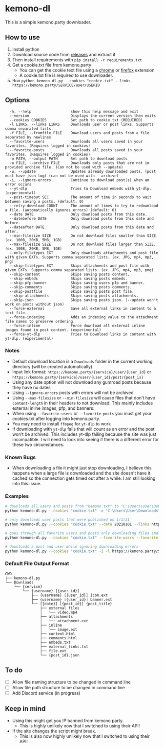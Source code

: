 # kemono-dl
This is a simple kemono.party downloader.

## How to use
1.  Install python
2.  Download source code from [releases](https://github.com/AplhaSlayer1964/Kemono.party-Downloader/releases) and extract it
3.  Then install requirements with  `pip install -r requirements.txt`
4. Get a cookie.txt file from kemono.party
   - You can get the cookie text file using a [chrome](https://chrome.google.com/webstore/detail/get-cookiestxt/bgaddhkoddajcdgocldbbfleckgcbcid?hl=en) or [firefox](https://addons.mozilla.org/en-US/firefox/addon/cookies-txt/) extension
   - A cookie.txt file is required to use downloader.
5.  Run `python kemono-dl.py --cookies "cookie.txt" --links https://kemono.party/SERVICE/user/USERID`

## Options
```
  -h, --help                  show this help message and exit
  --version                   Displays the current version then exits
  --cookies COOKIES           Set path to cookie.txt (REQUIRED)
  -l LINKS, --links LINKS     Downloads user or post links. Supports comma separated lists.
  -f FILE, --fromfile FILE    Download users and posts from a file separated by newlines
  --favorite-users            Downloads all users saved in your favorites. (Requires logged in cookies)
  --favorite-posts            Downloads all posts saved in your favorites. (Requires logged in cookies)
  -o PATH, --output PATH      Set path to download posts
  -a FILE, --archive FILE     Downloads only posts that are not in provided archive file. (Can not be used with --update)
  -u, --update                Updates already downloaded posts. (post must have json log) (can not be used with --archive)
  -i, --ignore-errors         Continue to download post(s) when an error occurs
  --yt-dlp                    Tries to Download embeds with yt-dlp. (experimental)
  --post-timeout SEC          The amount of time in seconds to wait between saving a posts. (default: 0)
  --retry-download COUNT      The amount of times to try to redownload a file. (automatically ignores errors) (default: 0)
  --date DATE                 Only download posts from this date.
  --datebefore DATE           Only download posts from this date and before.
  --dateafter DATE            Only download posts from this date and after.
  --min-filesize SIZE         Do not download files smaller than SIZE. (ex. 100B, 20KB, 5MB, 1GB)
  --max-filesize SIZE         Do not download files larger than SIZE. (ex. 100B, 20KB, 5MB, 1GB)
  --only-filetypes EXT        Only downloads attachments and post file with given EXTs. Supports comma separated lists. (ex. JPG, mp4, mp3, png)
  --skip-filetypes EXT        Skips attachments and post file with given EXTs. Supports comma separated lists. (ex. JPG, mp4, mp3, png)
  --skip-content              Skips saving posts content.
  --skip-embeds               Skips saving posts embeds.
  --skip-pfp-banner           Skips saving users pfp and banner.
  --skip-comments             Skips saving posts comments.
  --skip-postfile             Skips saving posts post file.
  --skip-attachments          Skips saving posts attachments.
  --skip-json                 Skips saving posts json. (--update won't work on posts without json)
  --force-external            Save all external links in content to a text file.
  --force-indexing            Adds an indexing value to the attachment file names to preserve ordering.
  --force-inline              Force download all external inline images found in post content. (experimental)
  --force-yt-dlp              Tries to Download links in content with yt-dlp. (experimental)
```
### Notes
-  Default download location is a `Downloads` folder in the current working directory (will be created automatically)
-  Input link format: `https://kemono.party/{service}/user/{user_id}` or `https://kemono.party/{service}/user/{user_id}/post/{post_is}`
-  Using any date option will not download any gumroad posts because they have no dates
-  Using `--ignore-errors` posts with errors will not be archived
-  Using `--max-filesize` or `--min-filesize` will cause files that don't have `content-length` in their headers to not download. This mainly includes external inline images, pfp, and banners.
-  When using `--favorite-users` or `--favorite-posts` you must get your cookies.txt after logging into kemono.party.
-  You may need to install `ffmpeg` for `yt-dlp` to work
-  If downloading with `yt-dlp` fails that will count as an error and the post won't be archived. This includes yt-dlp failing because the site was just incompatible. I will need to look into seeing if there is a different error for these two circumstances.

### Known Bugs
- When downloading a file it might just stop downloading, I believe this happens when a large file is downloaded and the site doesn't have it cached so the connection gets timed out after a while. I am still looking into this issue.

### Examples
```bash
# downloads all users and posts from "kemono.txt" to "C:\Users\User\Downloads" while skipping saved posts in "archive.txt"
python kemono-dl.py --cookies "cookie.txt" -o "C:\Users\User\Downloads" --archive "archive.txt" --fromfile "kemono.txt"

# only downloads user posts that were published on 1/1/21
python kemono-dl.py --cookies "cookie.txt" --date 20210101 --links https://kemono.party/SERVICE/user/USERID

# goes through all favorite users and posts only downloading files smaller than 100MB
python kemono-dl.py --cookies "cookie.txt" --favorite-users --favorite-posts --max-filesize 100MB

# downloads a post and user while ignoring downloading errors
python kemono-dl.py --cookies "cookie.txt" -i -l https://kemono.party/SERVICE/user/USERID/post/POSTID,https://kemono.party/SERVICE/user/USERID
```

### Default File Output Format
```
CWD
├── kemono-dl.py
└── Downloads
    └── {service}
        └── {username} [{user_id}]
            ├── {username} [{user_id}] icon.ext
            ├── {username} [{user_id}] banner.ext
            └── [{date}] [{post_id}] {post_title}
                ├── external files
                │   └── video.mp4
                ├── attachments
                │   └── attachment.ext
                ├── inline
                │   └── image.ext
                ├── content.html
                ├── comments.html
                ├── embeds.txt
                ├── external_links.txt
                ├── file.ext
                └── {post_id}.json
```

## To do
- [ ] Allow file naming structure to be changed in command line
- [ ] Allow file path structure to be changed in command line
- [ ] Add Discord service (in progress)

## Keep in mind
- Using this might get you IP banned from kemono party.
  - This is highly unlikely now that I switched to using their API!
- If the site changes the script might break.
   - This is also now highly unlikely now that I switched to using their API!
